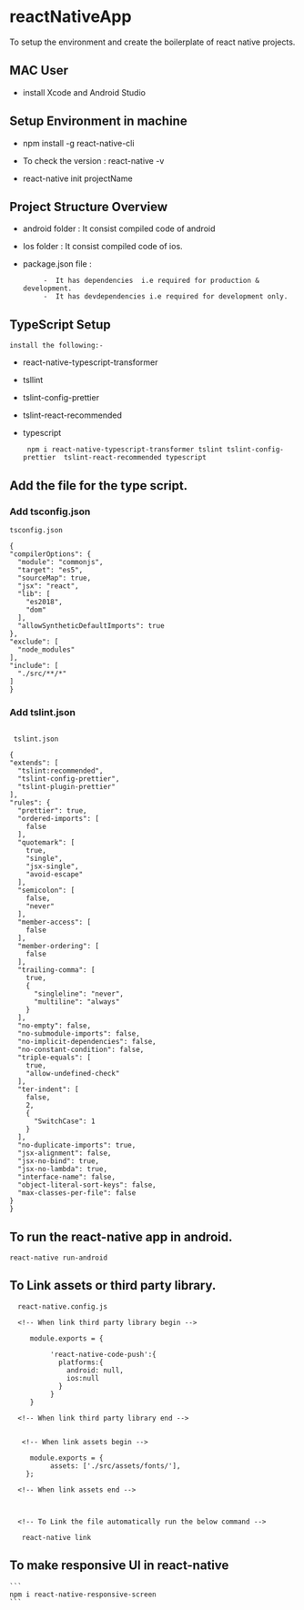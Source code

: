 # reactNativeApp
To setup the environment and create the boilerplate of react native projects.



## MAC User
  
  - install Xcode and Android Studio


## Setup Environment in machine

  - npm install -g react-native-cli 

  - To check the version : react-native -v

  - react-native init projectName 


## Project Structure Overview

  - android folder : It consist compiled code of android
  - Ios folder : It consist compiled code of ios.
  - package.json file :  

             -  It has dependencies  i.e required for production & development.
             -  It has devdependencies i.e required for development only.


## TypeScript Setup
    
    install the following:-

 - react-native-typescript-transformer
 - tsllint
 - tslint-config-prettier
 - tslint-react-recommended
 - typescript

   ```
    npm i react-native-typescript-transformer tslint tslint-config-prettier  tslint-react-recommended typescript
   ``` 

## Add the file for the type script.

  ### Add tsconfig.json
   
  ```
  tsconfig.json

  {
  "compilerOptions": {
    "module": "commonjs",
    "target": "es5",
    "sourceMap": true,
    "jsx": "react",
    "lib": [
      "es2018",
      "dom"
    ],
    "allowSyntheticDefaultImports": true
  },
  "exclude": [
    "node_modules"
  ],
  "include": [
    "./src/**/*"
  ]
}
  ```


### Add tslint.json

  ```

   tslint.json

 {
  "extends": [
    "tslint:recommended",
    "tslint-config-prettier",
    "tslint-plugin-prettier"
  ],
  "rules": {
    "prettier": true,
    "ordered-imports": [
      false
    ],
    "quotemark": [
      true,
      "single",
      "jsx-single",
      "avoid-escape"
    ],
    "semicolon": [
      false,
      "never"
    ],
    "member-access": [
      false
    ],
    "member-ordering": [
      false
    ],
    "trailing-comma": [
      true,
      {
        "singleline": "never",
        "multiline": "always"
      }
    ],
    "no-empty": false,
    "no-submodule-imports": false,
    "no-implicit-dependencies": false,
    "no-constant-condition": false,
    "triple-equals": [
      true,
      "allow-undefined-check"
    ],
    "ter-indent": [
      false,
      2,
      {
        "SwitchCase": 1
      }
    ],
    "no-duplicate-imports": true,
    "jsx-alignment": false,
    "jsx-no-bind": true,
    "jsx-no-lambda": true,
    "interface-name": false,
    "object-literal-sort-keys": false,
    "max-classes-per-file": false
  }
}
  ```


## To run the react-native app in android.

   ```
   react-native run-android
   ```

## To Link assets or third party library.

  ```
    react-native.config.js

    <!-- When link third party library begin -->
       
       module.exports = { 
            
            'react-native-code-push':{
              platforms:{
                android: null,
                ios:null
              }
            }
       }

    <!-- When link third party library end -->


     <!-- When link assets begin -->
       
       module.exports = {
            assets: ['./src/assets/fonts/'],
      };

    <!-- When link assets end -->



    <!-- To Link the file automatically run the below command -->

     react-native link

  ```



  ## To make responsive UI in react-native

    ```
    npm i react-native-responsive-screen
    ```
